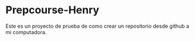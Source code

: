 # Prepcourse-Henry
Este es un proyecto de prueba de como crear un repositorio desde github a mi computadora.
